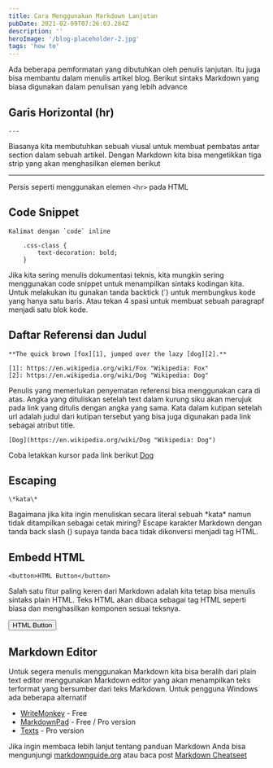 ```yaml
---
title: Cara Menggunakan Markdown Lanjutan
pubDate: 2021-02-09T07:26:03.284Z
description: ''
heroImage: '/blog-placeholder-2.jpg'
tags: 'how to'
---
```


Ada beberapa pemformatan yang dibutuhkan oleh penulis lanjutan. Itu juga bisa membantu dalam menulis artikel blog. Berikut sintaks Markdown yang biasa digunakan dalam penulisan yang lebih advance

## Garis Horizontal (hr)

    ---

Biasanya kita membutuhkan sebuah viusal untuk membuat pembatas antar section dalam sebuah artikel. Dengan Markdown kita bisa mengetikkan tiga strip yang akan menghasilkan elemen berikut

---

Persis seperti menggunakan elemen `<hr>` pada HTML

## Code Snippet

    Kalimat dengan `code` inline

        .css-class {
            text-decoration: bold;
        }

Jika kita sering menulis dokumentasi teknis, kita mungkin sering menggunakan code snippet untuk menampilkan sintaks kodingan kita. Untuk melakukan itu gunakan tanda backtick (`) untuk membungkus kode yang hanya satu baris. Atau tekan 4 spasi untuk membuat sebuah paragrapf menjadi satu blok kode.

## Daftar Referensi dan Judul

    **The quick brown [fox][1], jumped over the lazy [dog][2].**

    [1]: https://en.wikipedia.org/wiki/Fox "Wikipedia: Fox"
    [2]: https://en.wikipedia.org/wiki/Dog "Wikipedia: Dog"

Penulis yang memerlukan penyematan referensi bisa menggunakan cara di atas. Angka yang dituliskan setelah text dalam kurung siku akan merujuk pada link yang ditulis dengan angka yang sama. Kata dalam kutipan setelah url adalah judul dari kutipan tersebut yang bisa juga digunakan pada link sebagai atribut title.

    [Dog](https://en.wikipedia.org/wiki/Dog "Wikipedia: Dog")

Coba letakkan kursor pada link berikut [Dog](https://en.wikipedia.org/wiki/Dog 'Wikipedia: Dog')

## Escaping

    \*kata\*

Bagaimana jika kita ingin menuliskan secara literal sebuah \*kata\* namun tidak ditampilkan sebagai cetak miring? Escape karakter Markdown dengan tanda back slash (\) supaya tanda baca tidak dikonversi menjadi tag HTML.

## Embedd HTML

    <button>HTML Button</button>

Salah satu fitur paling keren dari Markdown adalah kita tetap bisa menulis sintaks plain HTML. Teks HTML akan dibaca sebagai tag HTML seperti biasa dan menghasilkan komponen sesuai teksnya.

<button>HTML Button</button>

## Markdown Editor

Untuk segera menulis menggunakan Markdown kita bisa beralih dari plain text editor menggunakan Markdown editor yang akan menampilkan teks terformat yang bersumber dari teks Markdown. Untuk pengguna Windows ada beberapa alternatif

- [WriteMonkey](https://writemonkey.com/index.php) - Free
- [MarkdownPad](https://markdownpad.com/) - Free / Pro version
- [Texts](https://www.texts.io/) - Pro version

Jika ingin membaca lebih lanjut tentang panduan Markdown Anda bisa mengunjungi [markdownguide.org](https://markdownguide.org) atau baca post [Markdown Cheatseet](http://mmdmthr.github.io/markdown-cheatseet)
